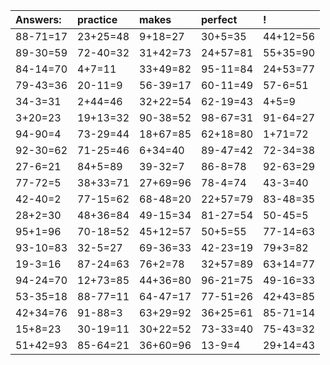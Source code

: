 | Answers: | practice | makes | perfect | ! |
| :--- | :--- | :--- | :--- | :--- |
| 88-71=17 | 23+25=48 | 9+18=27 | 30+5=35 | 44+12=56 | 
| 89-30=59 | 72-40=32 | 31+42=73 | 24+57=81 | 55+35=90 | 
| 84-14=70 | 4+7=11 | 33+49=82 | 95-11=84 | 24+53=77 | 
| 79-43=36 | 20-11=9 | 56-39=17 | 60-11=49 | 57-6=51 | 
| 34-3=31 | 2+44=46 | 32+22=54 | 62-19=43 | 4+5=9 | 
| 3+20=23 | 19+13=32 | 90-38=52 | 98-67=31 | 91-64=27 | 
| 94-90=4 | 73-29=44 | 18+67=85 | 62+18=80 | 1+71=72 | 
| 92-30=62 | 71-25=46 | 6+34=40 | 89-47=42 | 72-34=38 | 
| 27-6=21 | 84+5=89 | 39-32=7 | 86-8=78 | 92-63=29 | 
| 77-72=5 | 38+33=71 | 27+69=96 | 78-4=74 | 43-3=40 | 
| 42-40=2 | 77-15=62 | 68-48=20 | 22+57=79 | 83-48=35 | 
| 28+2=30 | 48+36=84 | 49-15=34 | 81-27=54 | 50-45=5 | 
| 95+1=96 | 70-18=52 | 45+12=57 | 50+5=55 | 77-14=63 | 
| 93-10=83 | 32-5=27 | 69-36=33 | 42-23=19 | 79+3=82 | 
| 19-3=16 | 87-24=63 | 76+2=78 | 32+57=89 | 63+14=77 | 
| 94-24=70 | 12+73=85 | 44+36=80 | 96-21=75 | 49-16=33 | 
| 53-35=18 | 88-77=11 | 64-47=17 | 77-51=26 | 42+43=85 | 
| 42+34=76 | 91-88=3 | 63+29=92 | 36+25=61 | 85-71=14 | 
| 15+8=23 | 30-19=11 | 30+22=52 | 73-33=40 | 75-43=32 | 
| 51+42=93 | 85-64=21 | 36+60=96 | 13-9=4 | 29+14=43 | 
